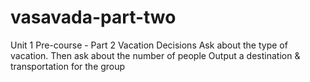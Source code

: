 # vasavada-part-two
Unit 1 Pre-course - Part 2
Vacation Decisions
Ask about the type of vacation.
Then ask about the number of people
Output a destination & transportation for the group
